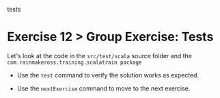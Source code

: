 tests

# Exercise 12 > Group Exercise: Tests

Let's look at the code in the `src/test/scala` source folder and the
`com.rainmakeross.training.scalatrain package`

- Use the `test` command to verify the solution works as expected.

- Use the `nextExercise` command to move to the next exercise.